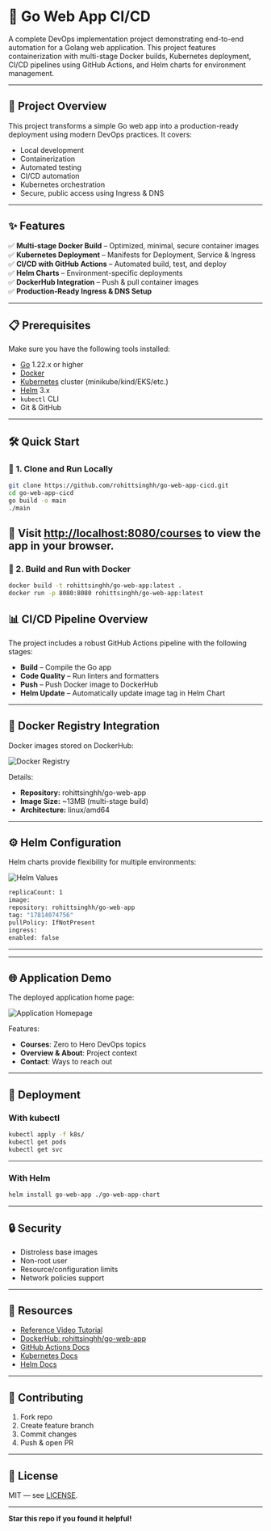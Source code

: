 # 🚀 Go Web App CI/CD

A complete DevOps implementation project demonstrating end-to-end automation for a Golang web application. This project features containerization with multi-stage Docker builds, Kubernetes deployment, CI/CD pipelines using GitHub Actions, and Helm charts for environment management.

---

## 📌 Project Overview

This project transforms a simple Go web app into a production-ready deployment using modern DevOps practices. It covers:

- Local development  
- Containerization  
- Automated testing  
- CI/CD automation  
- Kubernetes orchestration  
- Secure, public access using Ingress & DNS

---

## ✨ Features

✅ **Multi-stage Docker Build** – Optimized, minimal, secure container images  
✅ **Kubernetes Deployment** – Manifests for Deployment, Service & Ingress  
✅ **CI/CD with GitHub Actions** – Automated build, test, and deploy  
✅ **Helm Charts** – Environment-specific deployments  
✅ **DockerHub Integration** – Push & pull container images  
✅ **Production-Ready Ingress & DNS Setup**

---

## 📋 Prerequisites

Make sure you have the following tools installed:

- [Go](https://golang.org/dl/) 1.22.x or higher  
- [Docker](https://www.docker.com/products/docker-desktop/)  
- [Kubernetes](https://kubernetes.io/) cluster (minikube/kind/EKS/etc.)  
- [Helm](https://helm.sh/) 3.x  
- `kubectl` CLI  
- Git & GitHub

---

## 🛠️ Quick Start

### 🔧 1. Clone and Run Locally

```bash
git clone https://github.com/rohittsinghh/go-web-app-cicd.git
cd go-web-app-cicd
go build -o main
./main
```
🔗 Visit [http://localhost:8080/courses](http://localhost:8080/courses) to view the app in your browser.
---
### 🐳 2. Build and Run with Docker
```bash
docker build -t rohittsinghh/go-web-app:latest .
docker run -p 8080:8080 rohittsinghh/go-web-app:latest
```
## 📊 CI/CD Pipeline Overview

The project includes a robust GitHub Actions pipeline with the following stages:

- **Build** – Compile the Go app  
- **Code Quality** – Run linters and formatters  
- **Push** – Push Docker image to DockerHub  
- **Helm Update** – Automatically update image tag in Helm Chart
---
## 🐳 Docker Registry Integration

Docker images stored on DockerHub:

![Docker Registry](images/Screenshot-From-2025-09-18-05-49-42.jpg)

Details:
- **Repository:** rohittsinghh/go-web-app
- **Image Size:** ~13MB (multi-stage build)
- **Architecture:** linux/amd64

---
## ⚙️ Helm Configuration

Helm charts provide flexibility for multiple environments:

![Helm Values](images/Screenshot-From-2025-09-18-05-50-55.jpg)
```bash
replicaCount: 1
image:
repository: rohittsinghh/go-web-app
tag: "17814074756"
pullPolicy: IfNotPresent
ingress:
enabled: false
```
---

---

## 🌐 Application Demo

The deployed application home page:

![Application Homepage](images/Screenshot-From-2025-09-18-12-55-45.jpg)

Features:
- **Courses**: Zero to Hero DevOps topics
- **Overview & About**: Project context
- **Contact**: Ways to reach out

---

## 🚀 Deployment

### With kubectl
```bash
kubectl apply -f k8s/
kubectl get pods
kubectl get svc
```
---
### With Helm
```bash
helm install go-web-app ./go-web-app-chart
```

---

## 🔒 Security

- Distroless base images
- Non-root user
- Resource/configuration limits
- Network policies support

---

## 🔗 Resources

- [Reference Video Tutorial](https://youtu.be/HGu9sgoHaJ0)
- [DockerHub: rohittsinghh/go-web-app](https://hub.docker.com/r/rohittsinghh/go-web-app)
- [GitHub Actions Docs](https://docs.github.com/actions)
- [Kubernetes Docs](https://kubernetes.io/docs/)
- [Helm Docs](https://helm.sh/docs/)

---

## 🤝 Contributing

1. Fork repo
2. Create feature branch
3. Commit changes
4. Push & open PR

---

## 📝 License

MIT — see [LICENSE](LICENSE).

---

**Star this repo if you found it helpful!**



